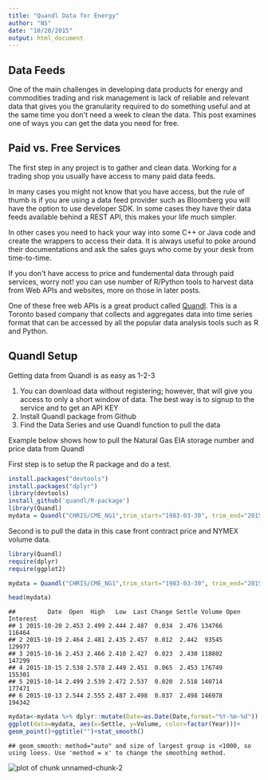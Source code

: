 ```yaml
---
title: "Quandl Data for Energy"
author: "NS"
date: "10/20/2015"
output: html_document
---
```


## Data Feeds

One of the main challenges in developing data products for energy and commodities trading and risk management is lack of reliable and relevant data that gives you the granularity required to do something useful and at the same time you don't need a week to clean the data. This post examines one of ways you can get the data you need for free. 

## Paid vs. Free Services

The first step in any project is to gather and clean data. Working for a trading shop you usually have access to many paid data feeds. 

In many cases you might not know that you have access, but the rule of thumb is if you are using a data feed provider such as Bloomberg you will have the option to use developer SDK.  In some cases they have their data feeds available behind a REST API, this makes your life much simpler. 

In other cases you need to hack your way into some C++ or Java code and create the wrappers to access their data. It is always useful to poke around their documentations and ask the sales guys who come by your desk from time-to-time. 

If you don't have access to price and fundemental data through paid services, worry not! you can use number of R/Python tools to harvest data from Web APIs and websites, more on those in later posts.  

One of these free web APIs is a great product called [Quandl](https://www.quandl.com/). This is a Toronto based company that collects and aggregates data into time series format that can be accessed by all the popular data analysis tools such as R and Python. 

## Quandl Setup

Getting data from Quandl is as easy as 1-2-3

1) You can download data without registering; however, that will give you access to only a short window of data. The best way is to signup to the service and to get an API KEY
2) Install Quandl package from Github 
3) Find the Data Series and use Quandl function to pull the data 

Example below shows how to pull the Natural Gas EIA storage number and price data from Quandl  


First step is to setup the R package and do a test. 


```r
install.packages("devtools")
install.packages("dplyr")
library(devtools)
install_github('quandl/R-package')
library(Quandl)
mydata = Quandl("CHRIS/CME_NG1",trim_start="1983-03-30", trim_end="2015-10-20")
```

Second is to pull the data in this case front contract price and NYMEX volume data. 


```r
library(Quandl)
require(dplyr)
require(ggplot2)

mydata = Quandl("CHRIS/CME_NG1",trim_start="1983-03-30", trim_end="2015-10-20")

head(mydata)
```

```
##         Date  Open  High   Low  Last Change Settle Volume Open Interest
## 1 2015-10-20 2.453 2.499 2.444 2.487  0.034  2.476 134766        116464
## 2 2015-10-19 2.464 2.481 2.435 2.457  0.012  2.442  93545        129977
## 3 2015-10-16 2.453 2.466 2.410 2.427  0.023  2.430 118802        147299
## 4 2015-10-15 2.538 2.578 2.449 2.451  0.065  2.453 176749        155301
## 5 2015-10-14 2.499 2.539 2.472 2.537  0.020  2.518 140714        177471
## 6 2015-10-13 2.544 2.555 2.487 2.498  0.037  2.498 146978        194342
```

```r
mydata<-mydata %>% dplyr::mutate(Date=as.Date(Date,format="%Y-%m-%d")) %>% dplyr::arrange(-desc(Date)) %>% dplyr::mutate(Year=lubridate::year(Date)) %>% dplyr::select(Date,Settle,Year,Volume) %>% dplyr::filter(Date > as.Date("2012-01-01","%Y-%m-%d"))
ggplot(data=mydata, aes(x=Settle, y=Volume, color=factor(Year)))+
geom_point()+ggtitle("")+stat_smooth()
```

```
## geom_smooth: method="auto" and size of largest group is <1000, so using loess. Use 'method = x' to change the smoothing method.
```

![plot of chunk unnamed-chunk-2](https://s3-us-west-2.amazonaws.com/bigdatalibopen/blogfiles/unnamed-chunk-2-1.png) 










